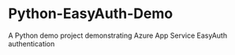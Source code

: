 # Python-EasyAuth-Demo
A Python demo project demonstrating Azure App Service EasyAuth authentication
